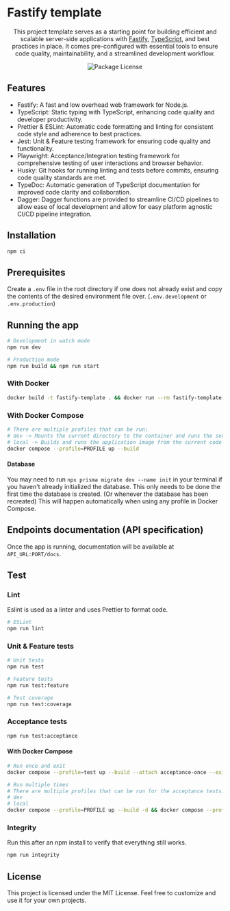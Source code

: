 # Fastify template

<p align="center">This project template serves as a starting point for building efficient and scalable server-side applications with <a href="https://fastify.dev/" target="_blank">Fastify</a>, <a href="https://www.typescriptlang.org/" target="_blank">TypeScript</a>, and best practices in place. It comes pre-configured with essential tools to ensure code quality, maintainability, and a streamlined development workflow.</p>
<p align="center">
<img src="https://img.shields.io/github/license/stijnklomp/fastify-template?style=flat" alt="Package License" />
</p>

## Features

- Fastify: A fast and low overhead web framework for Node.js.
- TypeScript: Static typing with TypeScript, enhancing code quality and developer productivity.
- Prettier & ESLint: Automatic code formatting and linting for consistent code style and adherence to best practices.
- Jest: Unit & Feature testing framework for ensuring code quality and functionality.
- Playwright: Acceptance/Integration testing framework for comprehensive testing of user interactions and browser behavior.
- Husky: Git hooks for running linting and tests before commits, ensuring code quality standards are met.
- TypeDoc: Automatic generation of TypeScript documentation for improved code clarity and collaboration.
- Dagger: Dagger functions are provided to streamline CI/CD pipelines to allow ease of local development and allow for easy platform agnostic CI/CD pipeline integration.

## Installation

```sh
npm ci
```

## Prerequisites

Create a `.env` file in the root directory if one does not already exist and copy the contents of the desired environment file over. (`.env.development` or `.env.production`)

## Running the app

```sh
# Development in watch mode
npm run dev

# Production mode
npm run build && npm run start
```

### With Docker

```sh
docker build -t fastify-template . && docker run --rm fastify-template
```

### With Docker Compose

```sh
# There are multiple profiles that can be run:
# dev -> Mounts the current directory to the container and runs the service in watch mode
# local -> Builds and runs the application image from the current code
docker compose --profile=PROFILE up --build
```

#### Database

You may need to run `npx prisma migrate dev --name init` in your terminal if you haven't already initialized the database. This only needs to be done the first time the database is created. (Or whenever the database has been recreated) This will happen automatically when using any profile in Docker Compose.

## Endpoints documentation (API specification)

Once the app is running, documentation will be available at `API_URL:PORT/docs`.

## Test

### Lint

Eslint is used as a linter and uses Prettier to format code.

```sh
# ESLint
npm run lint
```

### Unit & Feature tests

```sh
# Unit tests
npm run test

# Feature tests
npm run test:feature

# Test coverage
npm run test:coverage
```

### Acceptance tests

```sh
npm run test:acceptance
```

#### With Docker Compose

```sh
# Run once and exit
docker compose --profile=test up --build --attach acceptance-once --exit-code-from acceptance-once

# Run multiple times
# There are multiple profiles that can be run for the acceptance tests:
# dev
# local
docker compose --profile=PROFILE up --build -d && docker compose --profile=PROFILE exec -ti dev sh -c "npm run test:acceptance"
```

### Integrity

Run this after an npm install to verify that everything still works.

```sh
npm run integrity
```

## License

This project is licensed under the MIT License. Feel free to customize and use it for your own projects.